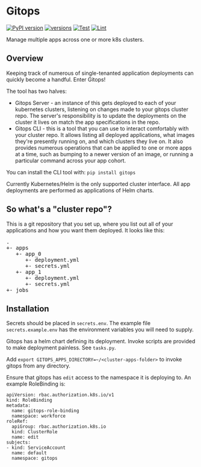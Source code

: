 # Gitops
[![PyPI version](https://badge.fury.io/py/gitops.svg)](https://pypi.org/project/gitops/)
[![versions](https://img.shields.io/pypi/pyversions/gitops.svg)](https://pypi.org/project/gitops/)
[![Test](https://github.com/uptick/gitops/workflows/Test/badge.svg)](https://github.com/uptick/gitops/actions?query=workflow%3ATest)
[![Lint](https://github.com/uptick/gitops/workflows/Lint/badge.svg)](https://github.com/uptick/gitops/actions?query=workflow%3ALint)

Manage multiple apps across one or more k8s clusters.

## Overview

Keeping track of numerous of single-tenanted application deployments can quickly become a handful. Enter Gitops!

The tool has two halves:
 * Gitops Server - an instance of this gets deployed to each of your kubernetes clusters, listening on changes made to your gitops cluster repo. The server's responsibility is to update the deployments on the cluster it lives on match the app specifications in the repo.
 * Gitops CLI - this is a tool that you can use to interact comfortably with your cluster repo. It allows listing all deployed applications, what images they're presently running on, and which clusters they live on. It also provides numerous operations that can be applied to one or more apps at a time, such as bumping to a newer version of an image, or running a particular command across your app cohort.

You can install the CLI tool with: `pip install gitops`

Currently Kubernetes/Helm is the only supported cluster interface. All app deployments are performed as applications of Helm charts.

## So what's a "cluster repo"?

This is a git repository that you set up, where you list out all of your applications and how you want them deployed. It looks like this:
<pre>
.
+- apps
   +- app_0
      +- deployment.yml
      +- secrets.yml
   +- app_1
      +- deployment.yml
      +- secrets.yml
+- jobs
</pre>

## Installation

Secrets should be placed in `secrets.env`. The example file `secrets.example.env` has the environment variables you will need to supply.

Gitops has a helm chart defining its deployment. Invoke scripts are provided to make deployment painless. See `tasks.py`.

Add `export GITOPS_APPS_DIRECTORY=~/<cluster-apps-folder>` to invoke gitops from any directory.

Ensure that gitops has `edit` access to the namespace it is deploying to. An example RoleBinding is:

```
apiVersion: rbac.authorization.k8s.io/v1
kind: RoleBinding
metadata:
  name: gitops-role-binding
  namespace: workforce
roleRef:
  apiGroup: rbac.authorization.k8s.io
  kind: ClusterRole
  name: edit
subjects:
- kind: ServiceAccount
  name: default
  namespace: gitops
```
